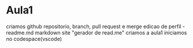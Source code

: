 # Aula1
criamos github
repositorio, branch, pull request e merge
edicao de perfil - readme.md
markdown
site "gerador de read.me"
criamos a aula1
iniciamos no codespace(vscode)
